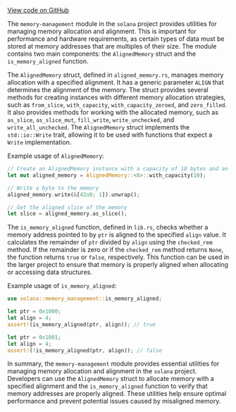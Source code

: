 
[View code on GitHub](https://github.com/solana-labs/solana/tree/master/na/memory-management)

The `memory-management` module in the `solana` project provides utilities for managing memory allocation and alignment. This is important for performance and hardware requirements, as certain types of data must be stored at memory addresses that are multiples of their size. The module contains two main components: the `AlignedMemory` struct and the `is_memory_aligned` function.

The `AlignedMemory` struct, defined in `aligned_memory.rs`, manages memory allocation with a specified alignment. It has a generic parameter `ALIGN` that determines the alignment of the memory. The struct provides several methods for creating instances with different memory allocation strategies, such as `from_slice`, `with_capacity`, `with_capacity_zeroed`, and `zero_filled`. It also provides methods for working with the allocated memory, such as `as_slice`, `as_slice_mut`, `fill_write`, `write_unchecked`, and `write_all_unchecked`. The `AlignedMemory` struct implements the `std::io::Write` trait, allowing it to be used with functions that expect a `Write` implementation.

Example usage of `AlignedMemory`:

```rust
// Create an AlignedMemory instance with a capacity of 10 bytes and an alignment of 8 bytes
let mut aligned_memory = AlignedMemory::<8>::with_capacity(10);

// Write a byte to the memory
aligned_memory.write(&[42u8; 1]).unwrap();

// Get the aligned slice of the memory
let slice = aligned_memory.as_slice();
```

The `is_memory_aligned` function, defined in `lib.rs`, checks whether a memory address pointed to by `ptr` is aligned to the specified `align` value. It calculates the remainder of `ptr` divided by `align` using the `checked_rem` method. If the remainder is zero or if the `checked_rem` method returns `None`, the function returns `true` or `false`, respectively. This function can be used in the larger project to ensure that memory is properly aligned when allocating or accessing data structures.

Example usage of `is_memory_aligned`:

```rust
use solana::memory_management::is_memory_aligned;

let ptr = 0x1000;
let align = 4;
assert!(is_memory_aligned(ptr, align)); // true

let ptr = 0x1001;
let align = 4;
assert!(!is_memory_aligned(ptr, align)); // false
```

In summary, the `memory-management` module provides essential utilities for managing memory allocation and alignment in the `solana` project. Developers can use the `AlignedMemory` struct to allocate memory with a specified alignment and the `is_memory_aligned` function to verify that memory addresses are properly aligned. These utilities help ensure optimal performance and prevent potential issues caused by misaligned memory.